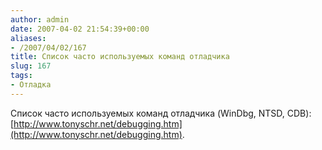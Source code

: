 ```yaml
---
author: admin
date: 2007-04-02 21:54:39+00:00
aliases:
- /2007/04/02/167
title: Список часто используемых команд отладчика
slug: 167
tags:
- Отладка
---
```


Список часто используемых команд отладчика (WinDbg, NTSD, CDB): [http://www.tonyschr.net/debugging.htm](http://www.tonyschr.net/debugging.htm).
